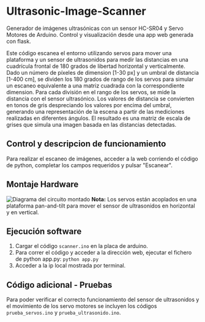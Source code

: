 # Ultrasonic-Image-Scanner
Generador de imágenes ultrasónicas con un sensor HC-SR04 y Servo Motores de Arduino. Control y visualización desde una app web generada con flask.

Este código escanea el entorno utilizando servos para mover una plataforma y un sensor de ultrasonidos para medir las distancias en una cuadrícula frontal de 180 grados de libertad horizontal y verticalmente. Dado un número de píxeles de dimension [1-30 px] y un umbral de distancia [1-400 cm], se dividen los 180 grados de rango de los servos para simular un escaneo equivalente a una matriz cuadrada con la correspondiente dimension. Para cada división en el rango de los servos, se mide la distancia con el sensor ultrasónico. Los valores de distancia se convierten en tonos de gris despreciando los valores por encima del umbral, generando una representación de la escena a partir de las mediciones realizadas en diferentes ángulos. El resultado es una matriz de escala de grises que simula una imagen basada en las distancias detectadas.

## Control y descripcion de funcionamiento
Para realizar el escaneo de imágenes, acceder a la web corriendo el código de python, completar los campos requeridos y pulsar "Escanear".

## Montaje Hardware
![Diagrama del circuito montado](https://drive.google.com/uc?export=view&id=1v0TLSn0VJLd4hWbvovWPz_NJ-pbelwTA)
**Nota:** Los servos están acoplados en una plataforma pan-and-tilt para mover el sensor de ultrasonidos en horizontal y en vertical.

## Ejecución software
1. Cargar el código `scanner.ino` en la placa de arduino.
2. Para correr el código y acceder a la dirección web, ejecutar el fichero de python app.py:  `python app.py`
3. Acceder a la ip local mostrada por terminal.

## Código adicional - Pruebas
Para poder verificar el correcto funcionamiento del sensor de ultrasonidos y el movimiento de los servo motores se incluyen los códigos `prueba_servos.ino` y `prueba_ultrasonido.ino`.
